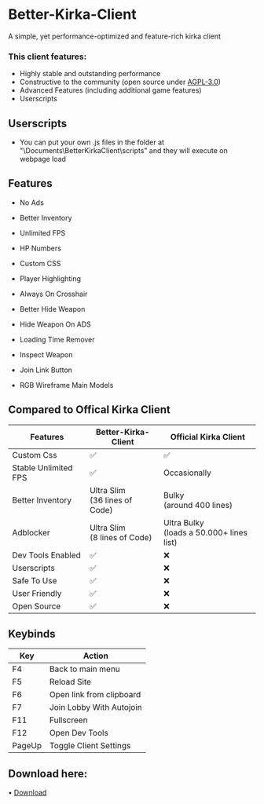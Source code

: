 # Better-Kirka-Client

A simple, yet performance-optimized and feature-rich kirka client


### This client features:


- Highly stable and outstanding performance <br/>
- Constructive to the community (open source under [AGPL-3.0](https://github.com/42infi/better-kirka-client/blob/master/LICENCE)) <br/>
- Advanced Features (including additional game features) 
- Userscripts
  

## Userscripts
- You can put your own .js files in the folder at "\Documents\BetterKirkaClient\scripts" and they will execute on webpage load

## Features

- No Ads
- Better Inventory
- Unlimited FPS
- HP Numbers
- Custom CSS

- Player Highlighting
- Always On Crosshair
- Better Hide Weapon
- Hide Weapon On ADS
- Loading Time Remover
- Inspect Weapon

- Join Link Button
- RGB Wireframe Main Models



## Compared to Offical Kirka Client

| **Features**         | **Better-Kirka-Client**             | **Official Kirka Client**                      |
|----------------------|-------------------------------------|------------------------------------------------|
| Custom Css           | ✅                                   | ✅                                              |
| Stable Unlimited FPS | ✅                                   | Occasionally                                   |
| Better Inventory     | Ultra Slim <br/> (36 lines of Code) | Bulky <br/> (around 400 lines)                 |
| Adblocker            | Ultra Slim <br/> (8 lines of Code)  | Ultra Bulky <br/> (loads a 50.000+ lines list) |
| Dev Tools Enabled    | ✅                                   | ❌                                              |
| Userscripts          | ✅                                   | ❌                                              |
| Safe To Use          | ✅                                   | ❌                                              |
| User Friendly        | ✅                                   | ❌                                              |
| Open Source          | ✅                                   | ❌                                              |

## Keybinds

| **Key** | **Action**               |
|---------|--------------------------|
| F4      | Back to main menu        |
| F5      | Reload Site              |
| F6      | Open link from clipboard |
| F7      | Join Lobby With Autojoin |
| F11     | Fullscreen               |
| F12     | Open Dev Tools           |
| PageUp  | Toggle Client Settings   |

## Download here:
• [Download](https://github.com/42infi/better-kirka-client/releases)
